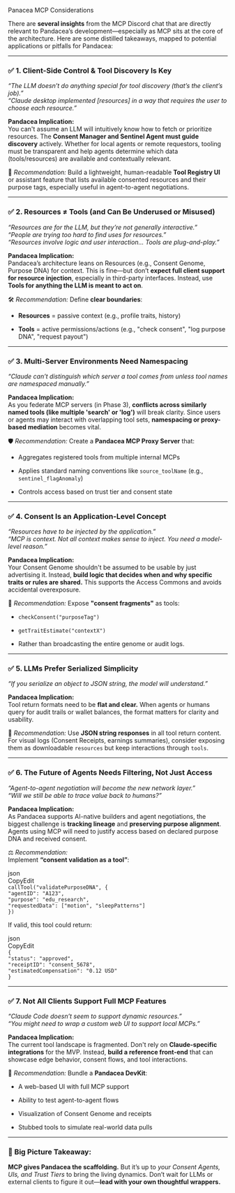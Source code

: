 Panacea MCP Considerations

There are **several insights** from the MCP Discord chat that are directly relevant to Pandacea’s development—especially as MCP sits at the core of the architecture. Here are some distilled takeaways, mapped to potential applications or pitfalls for Pandacea:

---

### **✅ 1\. Client-Side Control & Tool Discovery Is Key**

*“The LLM doesn’t do anything special for tool discovery (that’s the client’s job).”*  
 *“Claude desktop implemented \[resources\] in a way that requires the user to choose each resource.”*

**Pandacea Implication:**  
 You can't assume an LLM will intuitively know how to fetch or prioritize resources. The **Consent Manager and Sentinel Agent must guide discovery** actively. Whether for local agents or remote requestors, tooling must be transparent and help agents determine which data (tools/resources) are available and contextually relevant.

🔧 *Recommendation:* Build a lightweight, human-readable **Tool Registry UI** or assistant feature that lists available consented resources and their purpose tags, especially useful in agent-to-agent negotiations.

---

### **✅ 2\. Resources ≠ Tools (and Can Be Underused or Misused)**

*“Resources are for the LLM, but they’re not generally interactive.”*  
 *“People are trying too hard to find uses for resources.”*  
 *“Resources involve logic and user interaction... Tools are plug-and-play.”*

**Pandacea Implication:**  
 Pandacea’s architecture leans on Resources (e.g., Consent Genome, Purpose DNA) for context. This is fine—but don’t **expect full client support for resource injection**, especially in third-party interfaces. Instead, use **Tools for anything the LLM is meant to act on**.

🛠️ *Recommendation:* Define **clear boundaries**:

* **Resources** \= passive context (e.g., profile traits, history)

* **Tools** \= active permissions/actions (e.g., "check consent", "log purpose DNA", "request payout")

---

### **✅ 3\. Multi-Server Environments Need Namespacing**

*“Claude can’t distinguish which server a tool comes from unless tool names are namespaced manually.”*

**Pandacea Implication:**  
 As you federate MCP servers (in Phase 3), **conflicts across similarly named tools (like multiple 'search' or 'log')** will break clarity. Since users or agents may interact with overlapping tool sets, **namespacing or proxy-based mediation** becomes vital.

🛡️ *Recommendation:* Create a **Pandacea MCP Proxy Server** that:

* Aggregates registered tools from multiple internal MCPs

* Applies standard naming conventions like `source_toolName` (e.g., `sentinel_flagAnomaly`)

* Controls access based on trust tier and consent state

---

### **✅ 4\. Consent Is an Application-Level Concept**

*“Resources have to be injected by the application.”*  
 *“MCP is context. Not all context makes sense to inject. You need a model-level reason.”*

**Pandacea Implication:**  
 Your Consent Genome shouldn't be assumed to be usable by just advertising it. Instead, **build logic that decides when and why specific traits or rules are shared.** This supports the Access Commons and avoids accidental overexposure.

🧬 *Recommendation:* Expose **"consent fragments"** as tools:

* `checkConsent("purposeTag")`

* `getTraitEstimate("contextX")`

* Rather than broadcasting the entire genome or audit logs.

---

### **✅ 5\. LLMs Prefer Serialized Simplicity**

*“If you serialize an object to JSON string, the model will understand.”*

**Pandacea Implication:**  
 Tool return formats need to be **flat and clear.** When agents or humans query for audit trails or wallet balances, the format matters for clarity and usability.

🧾 *Recommendation:* Use **JSON string responses** in all tool return content. For visual logs (Consent Receipts, earnings summaries), consider exposing them as downloadable `resources` but keep interactions through `tools`.

---

### **✅ 6\. The Future of Agents Needs Filtering, Not Just Access**

*“Agent-to-agent negotiation will become the new network layer.”*  
 *“Will we still be able to trace value back to humans?”*

**Pandacea Implication:**  
 As Pandacea supports AI-native builders and agent negotiations, the biggest challenge is **tracking lineage** and **preserving purpose alignment**. Agents using MCP will need to justify access based on declared purpose DNA and received consent.

⚖️ *Recommendation:*  
 Implement **“consent validation as a tool”**:

json  
CopyEdit  
`callTool("validatePurposeDNA", {`  
  `"agentID": "A123",`  
  `"purpose": "edu_research",`  
  `"requestedData": ["motion", "sleepPatterns"]`  
`})`

If valid, this tool could return:

json  
CopyEdit  
`{`  
  `"status": "approved",`  
  `"receiptID": "consent_5678",`  
  `"estimatedCompensation": "0.12 USD"`  
`}`

---

### **✅ 7\. Not All Clients Support Full MCP Features**

*“Claude Code doesn’t seem to support dynamic resources.”*  
 *“You might need to wrap a custom web UI to support local MCPs.”*

**Pandacea Implication:**  
 The current tool landscape is fragmented. Don't rely on **Claude-specific integrations** for the MVP. Instead, **build a reference front-end** that can showcase edge behavior, consent flows, and tool interactions.

🧪 *Recommendation:* Bundle a **Pandacea DevKit**:

* A web-based UI with full MCP support

* Ability to test agent-to-agent flows

* Visualization of Consent Genome and receipts

* Stubbed tools to simulate real-world data pulls

---

### **🧠 Big Picture Takeaway:**

**MCP gives Pandacea the scaffolding.** But it’s up to *your Consent Agents, UIs, and Trust Tiers* to bring the living dynamics. Don’t wait for LLMs or external clients to figure it out—**lead with your own thoughtful wrappers.**

